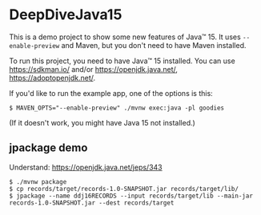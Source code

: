 # DeepDiveJava15

This is a demo project to show some new features of Java™ 15.
It uses `--enable-preview` and Maven, but you don't need to have Maven installed.

To run this project, you need to have Java™ 15 installed. You can use https://sdkman.io/ and/or https://openjdk.java.net/, https://adoptopenjdk.net/.

If you'd like to run the example app, one of the options is this:

    $ MAVEN_OPTS="--enable-preview" ./mvnw exec:java -pl goodies

(If it doesn't work, you might have Java 15 not installed.)

## jpackage demo
Understand: https://openjdk.java.net/jeps/343

    $ ./mvnw package 
    $ cp records/target/records-1.0-SNAPSHOT.jar records/target/lib/
    $ jpackage --name ddj16RECORDS --input records/target/lib --main-jar records-1.0-SNAPSHOT.jar --dest records/target
